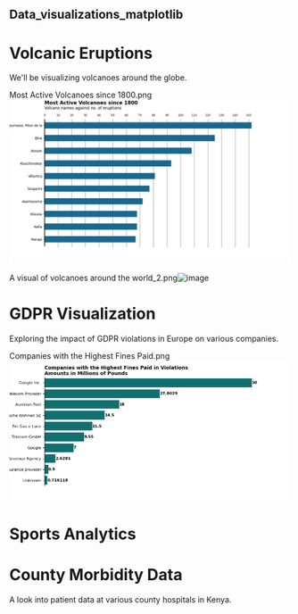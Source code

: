 ## Data_visualizations_matplotlib

# Volcanic Eruptions

We'll be visualizing volcanoes around the globe.

Most Active Volcanoes since 1800.png ![volcanic](https://github.com/Ds2023/Data_visualizations_Python/blob/main/Images/Most%20Active%20Volcanoes%20since%201800.png)

A visual of volcanoes around the world_2.png![image](https://github.com/Ds2023/Data_visualizations_Python/blob/main/Images/A%20visual%20of%20volcanoes%20around%20the%20world_2%20(1).png)

# GDPR Visualization

Exploring the impact of GDPR violations in Europe on various companies.

Companies with the Highest Fines Paid.png![image](https://github.com/Ds2023/Data_visualizations_Python/blob/main/Images/Companies%20with%20the%20Highest%20Fines%20Paid.png)

# Sports Analytics

# County Morbidity Data

A look into patient data at various county hospitals in Kenya.
